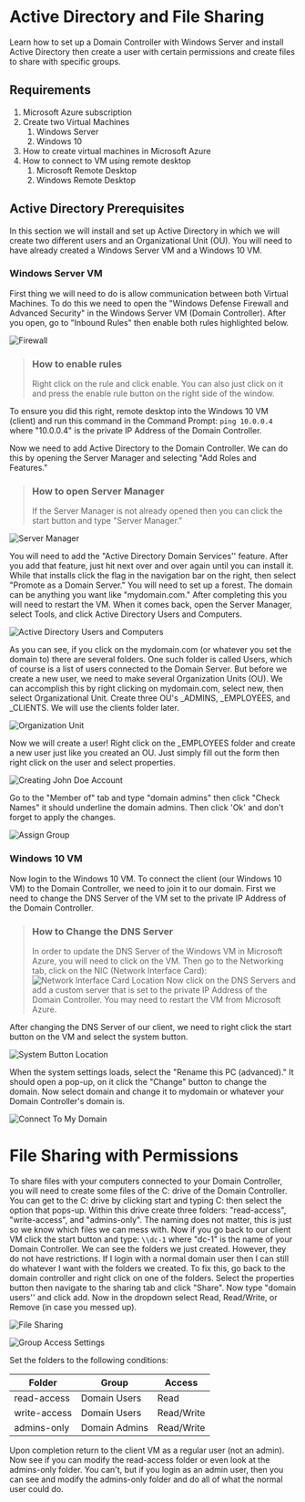 # Active Directory and File Sharing
Learn how to set up a Domain Controller with Windows Server and install Active Directory then create a user with certain permissions and create files to share with specific groups.

## Requirements

1. Microsoft Azure subscription
2. Create two Virtual Machines
    1. Windows Server
    2. Windows 10
4. How to create virtual machines in Microsoft Azure
5. How to connect to VM using remote desktop
    1. Microsoft Remote Desktop
    2. Windows Remote Desktop

## Active Directory Prerequisites

In this section we will install and set up Active Directory in which we will create two different users and an Organizational Unit (OU). You will need to have already created a Windows Server VM and a Windows 10 VM.

### Windows Server VM

First thing we will need to do is allow communication between both Virtual Machines. To do this we need to open the "Windows Defense Firewall and Advanced Security" in the Windows Server VM (Domain Controller). After you open, go to "Inbound Rules" then enable both rules highlighted below.

![Firewall](/firewall.png)

> ### How to enable rules
> Right click on the rule and click enable. You can also just click on it and press the enable rule button on the right side of the window.

To ensure you did this right, remote desktop into the Windows 10 VM (client) and run this command in the Command Prompt: ``` ping 10.0.0.4 ``` where "10.0.0.4" is the private IP Address of the Domain Controller.

Now we need to add Active Directory to the Domain Controller. We can do this by opening the Server Manager and selecting "Add Roles and Features."

> ### How to open Server Manager
> If the Server Manager is not already opened then you can click the start button and type "Server Manager."

![Server Manager](/server-manager.png)

You will need to add the "Active Directory Domain Services'' feature. After you add that feature, just hit next over and over again until you can install it. While that installs click the flag in the navigation bar on the right, then select "Promote as a Domain Server." You will need to set up a forest. The domain can be anything you want like "mydomain.com." After completing this you will need to restart the VM. When it comes back, open the Server Manager, select Tools, and click Active Directory Users and Computers.

![Active Directory Users and Computers](/AD-user-computers.png)

As you can see, if you click on the mydomain.com (or whatever you set the domain to) there are several folders. One such folder is called Users, which of course is a list of users connected to the Domain Server. But before we create a new user, we need to make several Organization Units (OU). We can accomplish this by right clicking on mydomain.com, select new, then select Organizational Unit. Create three OU's \_ADMINS, \_EMPLOYEES, and \_CLIENTS. We will use the clients folder later.

![Organization Unit](/AD-org-unit.png)

Now we will create a user! Right click on the \_EMPLOYEES folder and create a new user just like you created an OU. Just simply fill out the form then right click on the user and select properties.

![Creating John Doe Account](/create-john-doe.png)

Go to the "Member of" tab and type "domain admins" then click "Check Names" it should underline the domain admins. Then click 'Ok' and don't forget to apply the changes.

![Assign Group](/assign-group.png)

### Windows 10 VM

Now login to the Windows 10 VM. To connect the client (our Windows 10 VM) to the Domain Controller, we need to join it to our domain. First we need to change the DNS Server of the VM set to the private IP Address of the Domain Controller.

> ### How to Change the DNS Server
> In order to update the DNS Server of the Windows VM in Microsoft Azure, you will need to click on the VM. Then go to the Networking tab, click on the NIC (Network Interface Card):
> ![Network Interface Card Location](/nic.png)
> Now click on the DNS Servers and add a custom server that is set to the private IP Address of the Domain Controller. You may need to restart the VM from Microsoft Azure.

After changing the DNS Server of our client, we need to right click the start button on the VM and select the system button.

![System Button Location](/system-button.png)

When the system settings loads, select the "Rename this PC (advanced)." It should open a pop-up, on it click the "Change" button to change the domain. Now select domain and change it to mydomain or whatever your Domain Controller's domain is.

![Connect To My Domain](/connect-mydomain.png)

# File Sharing with Permissions

To share files with your computers connected to your Domain Controller, you will need to create some files of the C: drive of the Domain Controller. You can get to the C: drive by clicking start and typing C: then select the option that pops-up. Within this drive create three folders: "read-access", "write-access", and "admins-only". The naming does not matter, this is just so we know which files we can mess with. Now if you go back to our client VM click the start button and type: ``` \\dc-1 ``` where "dc-1" is the name of your Domain Controller. We can see the folders we just created. However, they do not have restrictions. If I login with a normal domain user then I can still do whatever I want with the folders we created. To fix this, go back to the domain controller and right click on one of the folders. Select the properties button then navigate to the sharing tab and click "Share". Now type "domain users'' and click add. Now in the dropdown select Read, Read/Write, or Remove (in case you messed up).

![File Sharing](/file-sharing.png)

![Group Access Settings](/group-access-settings.png)

Set the folders to the following conditions:

| Folder | Group | Access |
|--------|-------|--------|
| read-access | Domain Users | Read |
| write-access | Domain Users | Read/Write |
| admins-only | Domain Admins | Read/Write |

Upon completion return to the client VM as a regular user (not an admin). Now see if you can modify the read-access folder or even look at the admins-only folder. You can't, but if you login as an admin user, then you can see and modify the admins-only folder and do all of what the normal user could do.
